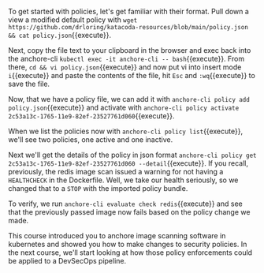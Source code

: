 To get started with policies, let's get familiar with their format.  Pull down a view a modified default policy with `wget https://github.com/drloring/katacoda-resources/blob/main/policy.json && cat policy.json`{{execute}}.

Next, copy the file text to your clipboard in the browser and exec back into the anchore-cli `kubectl exec -it anchore-cli -- bash`{{execute}}.  From there, `cd && vi policy.json`{{execute}} and now put vi into insert mode `i`{{execute}} and paste the contents of the file, hit `Esc` and `:wq`{{execute}} to save the file.

Now, that we have a policy file, we can add it with `anchore-cli policy add policy.json`{{execute}} and activate with `anchore-cli policy activate 2c53a13c-1765-11e9-82ef-23527761d060`{{execute}}.

When we list the policies now with `anchore-cli policy list`{{execute}}, we'll see two policies, one active and one inactive.

Next we'll get the details of the policy in json format `anchore-cli policy get 2c53a13c-1765-11e9-82ef-23527761d060 --detail`{{execute}}.  If you recall, previously, the redis image scan issued a warning for not having a `HEALTHCHECK` in the Dockerfile.  Well, we take our health seriously, so we changed that to a `STOP` with the imported policy bundle.

To verify, we run `anchore-cli evaluate check redis`{{execute}} and see that the previously passed image now fails based on the policy change we made.

This course introduced you to anchore image scanning software in kubernetes and showed you how to make changes to security policies.  In the next course, we'll start looking at how those policy enforcements could be applied to a DevSecOps pipeline.
